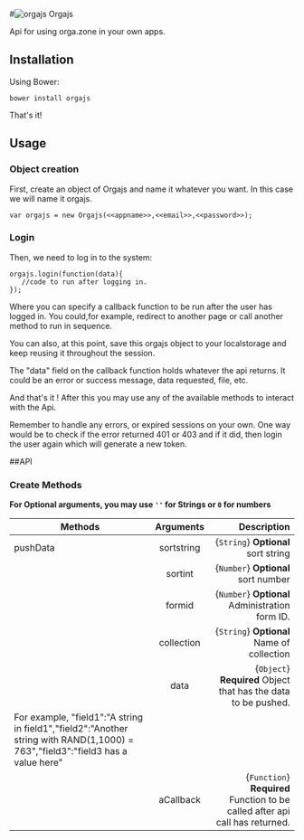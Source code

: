 #![orgajs](https://avatars1.githubusercontent.com/u/11753162?v=3&s=200)  Orgajs

Api for using orga.zone in your own apps. 

## Installation
Using Bower:

    bower install orgajs

That's it!

## Usage

### Object creation
First, create an object of Orgajs and name it whatever you want. In this case we will name it orgajs. 

    var orgajs = new Orgajs(<<appname>>,<<email>>,<<password>>);

### Login

Then, we need to log in to the system:

    orgajs.login(function(data){
       //code to run after logging in.
    });


Where you can specify a callback function to be run after the user has logged in. You could,for example,  redirect to another page or call another method to run in sequence. 

You can also, at this point, save this orgajs object to your localstorage and keep reusing it throughout the session.

The "data" field on the callback function holds whatever the api returns. It could be an error or success message, data requested, file, etc.

And that's it ! After this you may use any of the available methods to interact with the Api.

Remember to handle any errors, or expired sessions on your own. 
One way would be to check if the error returned 401 or 403 and if it did, then login the user again which will generate a new token.

##API

### Create Methods

**For Optional arguments, you may use `''` for Strings or `0` for numbers**

| Methods       | Arguments     | Description  |
| ------------- |:-------------:| ------------:|
| pushData      | sortstring   | {`String`} **Optional** sort string |
|               | sortint      | {`Number`} **Optional** sort number |
|               | formid       | {`Number`} **Optional** Administration form ID. |
|               | collection   | {`String`} **Optional** Name of collection |
|               | data         | {`Object`} **Required** Object that has the data to be pushed.
For example, "field1":"A string in field1","field2":"Another string with RAND(1,1000) = 763","field3":"field3 has a value here"|
|               | aCallback    | {`Function`} **Required**  Function to be called after api call has returned.|



